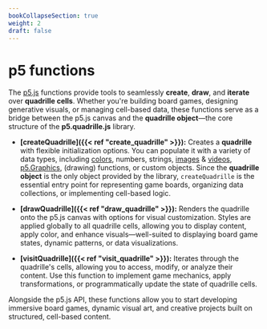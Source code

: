```yaml
---
bookCollapseSection: true  
weight: 2  
draft: false  
---
```


# p5 functions  

The [p5.js](https://p5js.org/) functions provide tools to seamlessly **create**, **draw**, and **iterate** over **quadrille cells**. Whether you're building board games, designing generative visuals, or managing cell-based data, these functions serve as a bridge between the p5.js canvas and the **quadrille object**—the core structure of the **p5.quadrille.js** library.  

- **[createQuadrille]({{< ref "create_quadrille" >}}):** Creates a **quadrille** with flexible initialization options. You can populate it with a variety of data types, including [colors](https://p5js.org/reference/p5/p5.Color/), numbers, strings, [images](https://p5js.org/reference/p5/p5.Image/) & [videos](https://p5js.org/reference/p5/p5.MediaElement/), [p5.Graphics](https://p5js.org/reference/p5/p5.Graphics/), (drawing) functions, or custom objects. Since the **quadrille object** is the only object provided by the library, `createQuadrille` is the essential entry point for representing game boards, organizing data collections, or implementing cell-based logic.  

- **[drawQuadrille]({{< ref "draw_quadrille" >}}):** Renders the quadrille onto the p5.js canvas with options for visual customization. Styles are applied globally to all quadrille cells, allowing you to display content, apply color, and enhance visuals—well-suited to displaying board game states, dynamic patterns, or data visualizations.  

- **[visitQuadrille]({{< ref "visit_quadrille" >}}):** Iterates through the quadrille's cells, allowing you to access, modify, or analyze their content. Use this function to implement game mechanics, apply transformations, or programmatically update the state of quadrille cells.  
 
Alongside the p5.js API, these functions allow you to start developing immersive board games, dynamic visual art, and creative projects built on structured, cell-based content.